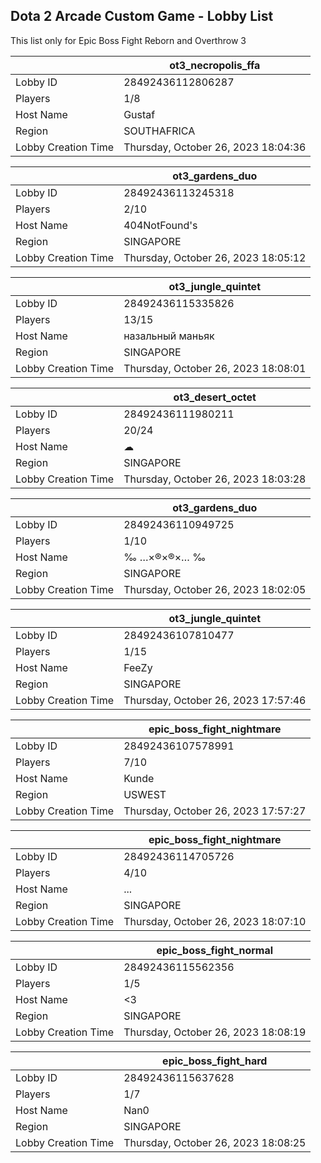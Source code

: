 ## Dota 2 Arcade Custom Game - Lobby List

This list only for Epic Boss Fight Reborn and Overthrow 3

|  | ot3_necropolis_ffa |
| ------ | ------ |
| Lobby ID | 28492436112806287 |
| Players | 1/8 |
| Host Name | Gustaf |
| Region | SOUTHAFRICA |
| Lobby Creation Time | Thursday, October 26, 2023 18:04:36 |


|  | ot3_gardens_duo |
| ------ | ------ |
| Lobby ID | 28492436113245318 |
| Players | 2/10 |
| Host Name | 404NotFound's |
| Region | SINGAPORE |
| Lobby Creation Time | Thursday, October 26, 2023 18:05:12 |


|  | ot3_jungle_quintet |
| ------ | ------ |
| Lobby ID | 28492436115335826 |
| Players | 13/15 |
| Host Name | назальный маньяк |
| Region | SINGAPORE |
| Lobby Creation Time | Thursday, October 26, 2023 18:08:01 |


|  | ot3_desert_octet |
| ------ | ------ |
| Lobby ID | 28492436111980211 |
| Players | 20/24 |
| Host Name | ☁ |
| Region | SINGAPORE |
| Lobby Creation Time | Thursday, October 26, 2023 18:03:28 |


|  | ot3_gardens_duo |
| ------ | ------ |
| Lobby ID | 28492436110949725 |
| Players | 1/10 |
| Host Name | ‰ …×®×®×… ‰ |
| Region | SINGAPORE |
| Lobby Creation Time | Thursday, October 26, 2023 18:02:05 |


|  | ot3_jungle_quintet |
| ------ | ------ |
| Lobby ID | 28492436107810477 |
| Players | 1/15 |
| Host Name | FeeZy |
| Region | SINGAPORE |
| Lobby Creation Time | Thursday, October 26, 2023 17:57:46 |


|  | epic_boss_fight_nightmare |
| ------ | ------ |
| Lobby ID | 28492436107578991 |
| Players | 7/10 |
| Host Name | Kunde |
| Region | USWEST |
| Lobby Creation Time | Thursday, October 26, 2023 17:57:27 |


|  | epic_boss_fight_nightmare |
| ------ | ------ |
| Lobby ID | 28492436114705726 |
| Players | 4/10 |
| Host Name | ... |
| Region | SINGAPORE |
| Lobby Creation Time | Thursday, October 26, 2023 18:07:10 |


|  | epic_boss_fight_normal |
| ------ | ------ |
| Lobby ID | 28492436115562356 |
| Players | 1/5 |
| Host Name | <3 |
| Region | SINGAPORE |
| Lobby Creation Time | Thursday, October 26, 2023 18:08:19 |


|  | epic_boss_fight_hard |
| ------ | ------ |
| Lobby ID | 28492436115637628 |
| Players | 1/7 |
| Host Name | Nan0 |
| Region | SINGAPORE |
| Lobby Creation Time | Thursday, October 26, 2023 18:08:25 |


